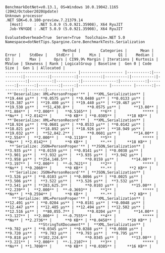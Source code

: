 
    BenchmarkDotNet=v0.13.1, OS=Windows 10.0.19042.1165 (20H2/October2020Update)
    Unknown processor
    .NET SDK=6.0.100-preview.7.21379.14
      [Host]     : .NET 5.0.9 (5.0.921.35908), X64 RyuJIT
      Job-YNYGDE : .NET 5.0.9 (5.0.921.35908), X64 RyuJIT

    EvaluateOverhead=True  Server=True  Toolchain=.NET 5.0  
    Namespace=dotNetTips.Spargine.Core.BenchmarkTests.Serialization  

                              Method |         Categories |      Mean |     Error |    StdDev |    StdErr |       Min |        Q1 |    Median |        Q3 |       Max |      Op/s | CI99.9% Margin | Iterations | Kurtosis | MValue | Skewness | Rank | LogicalGroup | Baseline |  Gen 0 | Code Size |  Gen 1 | Allocated |
    -------------------------------- |------------------- |----------:|----------:|----------:|----------:|----------:|----------:|----------:|----------:|----------:|----------:|---------------:|-----------:|---------:|-------:|---------:|-----:|------------- |--------- |-------:|----------:|-------:|----------:|
     **'Deserialize: XML=PersonProper'** |  **XML,Serialization** | **19.444 μs** | **0.0575 μs** | **0.0480 μs** | **0.0133 μs** | **19.387 μs** | **19.400 μs** | **19.440 μs** | **19.467 μs** | **19.530 μs** |  **51,430.8** |      **0.0575 μs** |      **13.00** |    **1.884** |  **2.000** |   **0.5165** |    **6** |            ***** |       **No** | **2.0142** |      **0 KB** | **0.0305** |     **18 KB** |
     **'Deserialize: XML=PersonRecord'** |  **XML,Serialization** | **18.924 μs** | **0.0601 μs** | **0.0533 μs** | **0.0142 μs** | **18.821 μs** | **18.892 μs** | **18.926 μs** | **18.949 μs** | **19.032 μs** |  **52,842.2** |      **0.0601 μs** |      **14.00** |    **2.554** |  **2.000** |   **0.1110** |    **5** |            ***** |       **No** | **2.0142** |      **0 KB** |      **-** |     **18 KB** |
      **'Serialize: JSON=PersonProper'** | **JSON,Serialization** |  **3.935 μs** | **0.0159 μs** | **0.0141 μs** | **0.0038 μs** |  **3.901 μs** |  **3.932 μs** |  **3.935 μs** |  **3.942 μs** |  **3.958 μs** | **254,148.5** |      **0.0159 μs** |      **14.00** |    **3.197** |  **2.000** |  **-0.7621** |    **2** |            ***** |       **No** | **0.2060** |      **0 KB** |      **-** |      **2 KB** |
      **'Serialize: JSON=PersonRecord'** | **JSON,Serialization** |  **3.526 μs** | **0.0103 μs** | **0.0096 μs** | **0.0025 μs** |  **3.506 μs** |  **3.522 μs** |  **3.526 μs** |  **3.532 μs** |  **3.541 μs** | **283,625.3** |      **0.0103 μs** |      **15.00** |    **2.239** |  **2.000** |  **-0.3693** |    **1** |            ***** |       **No** | **0.2594** |      **0 KB** |      **-** |      **2 KB** |
       **'Serialize: XML=PersonProper'** |  **XML,Serialization** | **12.491 μs** | **0.0204 μs** | **0.0181 μs** | **0.0048 μs** | **12.447 μs** | **12.485 μs** | **12.494 μs** | **12.502 μs** | **12.516 μs** |  **80,055.7** |      **0.0204 μs** |      **14.00** |    **3.127** |  **2.000** |  **-0.7555** |    **4** |            ***** |       **No** | **2.2736** |      **0 KB** | **0.0458** |     **20 KB** |
                   **StringToXDocument** |  **XML,Serialization** |  **9.782 μs** | **0.0345 μs** | **0.0288 μs** | **0.0080 μs** |  **9.720 μs** |  **9.783 μs** |  **9.793 μs** |  **9.795 μs** |  **9.818 μs** | **102,224.6** |      **0.0345 μs** |      **13.00** |    **3.221** |  **2.000** |  **-1.2107** |    **3** |            ***** |       **No** | **1.7090** |      **0 KB** | **0.0305** |     **16 KB** |
